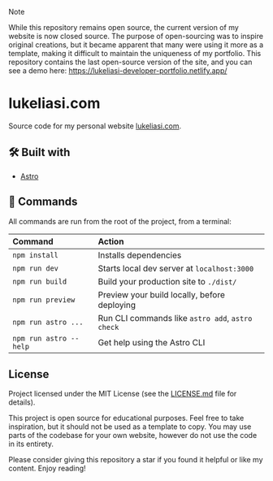 > [!NOTE]  
> While this repository remains open source, the current version of my website is now closed source. The purpose of open-sourcing was to inspire original creations, but it became apparent that many were using it more as a template, making it difficult to maintain the uniqueness of my portfolio. This repository contains the last open-source version of the site, and you can see a demo here: https://lukeliasi-developer-portfolio.netlify.app/

# lukeliasi.com
Source code for my personal website [lukeliasi.com](http://lukeliasi.com).

## 🛠️ Built with
- [Astro](https://astro.build/)

## 🧞 Commands

All commands are run from the root of the project, from a terminal:

| Command                | Action                                           |
| :--------------------- | :----------------------------------------------- |
| `npm install`          | Installs dependencies                            |
| `npm run dev`          | Starts local dev server at `localhost:3000`      |
| `npm run build`        | Build your production site to `./dist/`          |
| `npm run preview`      | Preview your build locally, before deploying     |
| `npm run astro ...`    | Run CLI commands like `astro add`, `astro check` |
| `npm run astro --help` | Get help using the Astro CLI                     |

## License
Project licensed under the MIT License (see the [LICENSE.md](https://github.com/lukeliasi/lukeliasi.com/blob/main/LICENSE.md) file for details).

This project is open source for educational purposes. Feel free to take inspiration, but it should not be used as a template to copy. You may use parts of the codebase for your own website, however do not use the code in its entirety.

Please consider giving this repository a star if you found it helpful or like my content. Enjoy reading!
